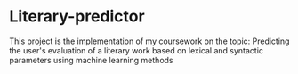 # Literary-predictor
This project is the implementation of my coursework on the topic: Predicting the user's evaluation of a literary work based on lexical and syntactic parameters using machine learning methods
